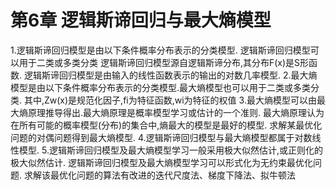 # 第6章 逻辑斯谛回归与最大熵模型

1.逻辑斯谛回归模型是由以下条件概率分布表示的分类模型. 逻辑斯谛回归模型可以用于二类或多类分类
  逻辑斯谛回归模型源自逻辑斯谛分布,其分布F(x)是S形函数. 逻辑斯谛回归模型是由输入的线性函数表示的输出的对数几率模型.
2.最大熵模型是由以下条件概率分布表示的分类模型.最大熵模型也可以用于二类或多类分类. 其中,Zw(x)是规范化因子,fi为特征函数,wi为特征的权值
3.最大熵模型可以由最大熵原理推导得出.最大熵原理是概率模型学习或估计的一个准则. 最大熵原理认为在所有可能的概率模型(分布)的集合中,熵最大的模型是最好的模型.
  求解某最优化问题的对偶问题得到最大熵模型.
4.逻辑斯谛回归模型与最大熵模型都属于对数线性模型.
5.逻辑斯谛回归模型及最大熵模型学习一般采用极大似然估计,或正则化的极大似然估计. 逻辑斯谛回归模型及最大熵模型学习可以形式化为无约束最优化问题. 求解该最优化问题的算法有改进的迭代尺度法、梯度下降法、拟牛顿法
